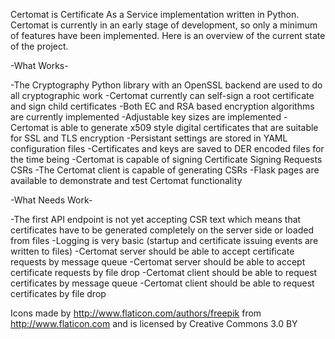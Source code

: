 Certomat is Certificate As a Service implementation written in Python.  Certomat is currently in an early stage of development, 
  so only a minimum of features have been implemented.  Here is an overview of the current state of the project.

-What Works-

-The Cryptography Python library with an OpenSSL backend are used to do all cryptographic work
-Certomat currently can self-sign a root certificate and sign child certificates
-Both EC and RSA based encryption algorithms are currently implemented 
-Adjustable key sizes are implemented
-Certomat is able to generate x509 style digital certificates that are suitable for SSL and TLS encryption
-Persistant settings are stored in YAML configuration files
-Certificates and keys are saved to DER encoded files for the time being
-Certomat is capable of signing Certificate Signing Requests CSRs 
-The Certomat client is capable of generating CSRs 
-Flask pages are available to demonstrate and test Certomat functionality 

-What Needs Work-

-The first API endpoint is not yet accepting CSR text which means that certificates have to be generated completely on the server 
  side or loaded from files
-Logging is very basic (startup and certificate issuing events are written to files)
-Certomat server should be able to accept certificate requests by message queue
-Certomat server should be able to accept certificate requests by file drop
-Certomat client should be able to request certificates by message queue
-Certomat client should be able to request certificates by file drop

Icons made by http://www.flaticon.com/authors/freepik from http://www.flaticon.com and is licensed by Creative Commons 3.0 BY
